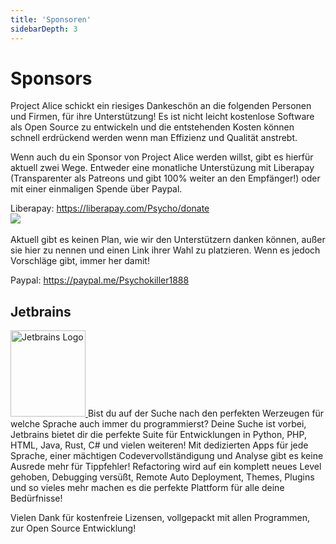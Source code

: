 ```yaml
---
title: 'Sponsoren'
sidebarDepth: 3
---
```


# Sponsors
Project Alice schickt ein riesiges Dankeschön an die folgenden Personen und Firmen, für ihre Unterstützung! Es ist nicht leicht kostenlose Software als Open Source zu entwickeln und die entstehenden Kosten können schnell erdrückend werden wenn man Effizienz und Qualität anstrebt.

<p>
  Wenn auch du ein Sponsor von Project Alice werden willst, gibt es hierfür aktuell zwei Wege. Entweder eine monatliche Unterstüzung mit Liberapay (Transparenter als Patreons und gibt 100% weiter an den Empfänger!) oder mit einer einmaligen Spende über Paypal.
</p>

<p>
  Liberapay: <a href="https://liberapay.com/Psycho/donate">https://liberapay.com/Psycho/donate</a><br>
  <img src="http://img.shields.io/liberapay/patrons/Psycho.svg?logo=liberapay"><br><br>
  Aktuell gibt es keinen Plan, wie wir den Unterstützern danken können, außer sie hier zu nennen und einen Link ihrer Wahl zu platzieren. Wenn es jedoch Vorschläge gibt, immer her damit!
</p>

<p>
  Paypal: <a href="https://paypal.me/Psychokiller1888">https://paypal.me/Psychokiller1888</a>
</p>

## Jetbrains
<p>
  <a href="https://www.jetbrains.com">
    <img style="width: 120px; height: 138px;" alt="Jetbrains Logo" src="/images/jetbrains-variant-3.svg">
  </a>
  Bist du auf der Suche nach den perfekten Werzeugen für welche Sprache auch immer du programmierst? Deine Suche ist vorbei, Jetbrains bietet dir die perfekte Suite für Entwicklungen in Python, PHP, HTML, Java, Rust, C# und vielen weiteren! Mit dedizierten Apps für jede Sprache, einer mächtigen Codevervollständigung und Analyse gibt es keine Ausrede mehr für Tippfehler! Refactoring wird auf ein komplett neues Level gehoben, Debugging versüßt, Remote Auto Deployment, Themes, Plugins und so vieles mehr machen es die perfekte Plattform für alle deine Bedürfnisse!

  Vielen Dank für kostenfreie Lizensen, vollgepackt mit allen Programmen, zur Open Source Entwicklung!
</p>
